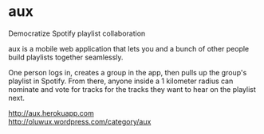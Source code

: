 aux
===

Democratize Spotify playlist collaboration

aux is a mobile web application that lets you and a bunch of other people build playlists together seamlessly.

One person logs in, creates a group in the app, then pulls up the group's playlist in Spotify. From there, anyone inside a 1 kilometer radius can nominate and vote for tracks for the tracks they want to hear on the playlist next.

http://aux.herokuapp.com<br>
http://oluwux.wordpress.com/category/aux
